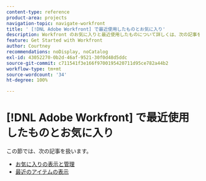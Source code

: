 ```yaml
---
content-type: reference
product-area: projects
navigation-topic: navigate-workfront
title: ' [!DNL Adobe Workfront] で最近使用したものとお気に入り'
description: Workfront のお気に入りと最近使用したものについて詳しくは、次の記事を参照してください。
feature: Get Started with Workfront
author: Courtney
recommendations: noDisplay, noCatalog
exl-id: 43052270-0b2d-46af-9521-30f0d48d5ddc
source-git-commit: c711541f3e166f9700195420711d95ce782a44b2
workflow-type: tm+mt
source-wordcount: '34'
ht-degree: 100%

---
```


# [!DNL Adobe Workfront] で最近使用したものとお気に入り

この節では、次の記事を扱います。

* [お気に入りの表示と管理](../../../workfront-basics/navigate-workfront/recent-and-favorites/view-and-manage-favorites.md)
* [最近のアイテムの表示](../../../workfront-basics/navigate-workfront/recent-and-favorites/view-recent-items.md)
